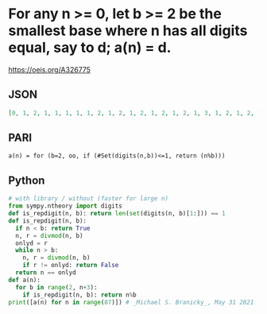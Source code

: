# For any n \>\= 0, let b \>\= 2 be the smallest base where n has all digits equal, say to d; a\(n\) \= d\.
https://oeis.org/A326775
## JSON
```JSON
[0, 1, 2, 1, 1, 1, 1, 1, 2, 1, 2, 1, 2, 1, 2, 1, 2, 1, 3, 1, 2, 1, 2, 1, 4, 1, 2, 3, 4, 1, 3, 1, 4, 3, 2, 5, 4, 1, 2, 3, 1, 1, 2, 1, 4, 5, 2, 1, 6, 1, 5, 3, 4, 1, 6, 5, 4, 1, 2, 1, 6, 1, 2, 1, 4, 5, 6, 1, 4, 3, 7, 1, 6, 1, 2, 5, 4, 7, 6, 1, 2, 3, 2, 1, 7, 1, 2]
```
## PARI
```PARI
a(n) = for (b=2, oo, if (#Set(digits(n,b))<=1, return (n%b)))
```
## Python
```Python
# with library / without (faster for large n)
from sympy.ntheory import digits
def is_repdigit(n, b): return len(set(digits(n, b)[1:])) == 1
def is_repdigit(n, b):
  if n < b: return True
  n, r = divmod(n, b)
  onlyd = r
  while n > b:
    n, r = divmod(n, b)
    if r != onlyd: return False
  return n == onlyd
def a(n):
  for b in range(2, n+3):
    if is_repdigit(n, b): return n%b
print([a(n) for n in range(87)]) # _Michael S. Branicky_, May 31 2021
```
